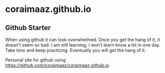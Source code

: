 # coraimaaz.github.io

## Github Starter

When using github it can look overwhelmed. Once you get the hang of it, it doesn't seem so bad. I am still learning, I won't learn know a lot in one day. Take time and keep practicing. Eventually you will get the hang of it. 

Personal site for github using https://github.com/coraimaaz/coraimaaz.github.io
 
